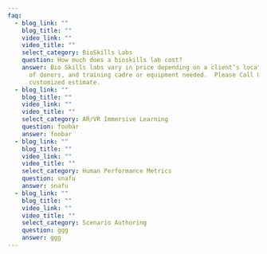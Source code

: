 ```yaml
---
faq:
  - blog_link: ""
    blog_title: ""
    video_link: ""
    video_title: ""
    select_category: BioSkills Labs
    question: How much does a bioskills lab cost?
    answer: Bio Skills labs vary in price depending on a client’s location, number
      of donors, and training cadre or equipment needed.  Please Call Us for a
      customized estimate.
  - blog_link: ""
    blog_title: ""
    video_link: ""
    video_title: ""
    select_category: AR/VR Immersive Learning
    question: foobar
    answer: foobar
  - blog_link: ""
    blog_title: ""
    video_link: ""
    video_title: ""
    select_category: Human Performance Metrics
    question: snafu
    answer: snafu
  - blog_link: ""
    blog_title: ""
    video_link: ""
    video_title: ""
    select_category: Scenario Authoring
    question: ggg
    answer: ggg
---
```

